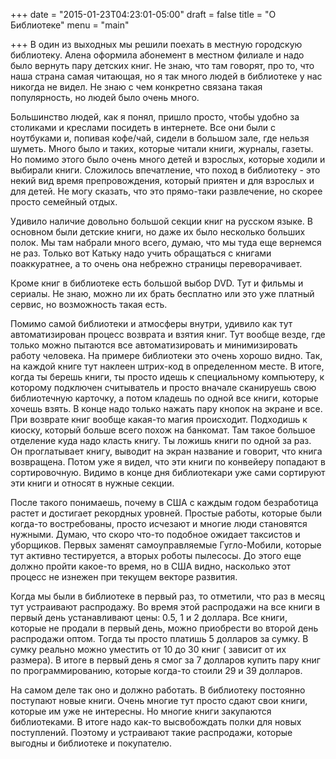 +++
date = "2015-01-23T04:23:01-05:00"
draft = false
title = "О Библиотеке"
menu = "main"

+++
В один из выходных мы решили поехать в местную городскую библиотеку. Алена оформила абонемент в местном филиале и надо было вернуть пару детских книг. Не знаю, что там говорят, про то, что наша страна самая читающая, но я так много людей в библиотеке у нас никогда не видел. Не знаю с чем конкретно связана такая популярность, но людей было очень много.

Большинство людей, как я понял, пришло просто, чтобы удобно за столиками и креслами посидеть в интернете. Все они были с ноутбуками и, попивая кофе/чай, сидели в большом зале, где нельзя шуметь. Много было и таких, которые читали книги, журналы, газеты. Но помимо этого было очень много детей и взрослых, которые ходили и выбирали книги. Сложилось впечатление, что поход в библиотеку - это некий вид время препровождения, который приятен и для взрослых и для детей. Не могу сказать, что это прямо-таки развлечение, но скорее просто семейный отдых.

Удивило наличие довольно большой секции книг на русском языке. В основном были детские книги, но даже их было несколько больших полок. Мы там набрали много всего, думаю, что мы туда еще вернемся не раз. Только вот Катьку надо учить обращаться с книгами поаккуратнее, а то очень она небрежно страницы переворачивает.

Кроме книг в библиотеке есть большой выбор DVD. Тут и фильмы и сериалы. Не знаю, можно ли их брать бесплатно или это уже платный сервис, но возможность такая есть.

Помимо самой библиотеки и атмосферы внутри, удивило как тут автоматизирован процесс возврата и взятия книг. Тут вообще везде, где только можно пытаются все автоматизировать и минимизировать работу человека. На примере библиотеки это очень хорошо видно. Так, на каждой книге тут наклеен штрих-код в определенном месте. В итоге, когда ты берешь книги, ты просто идешь к специальному компьютеру, к которому подключен считыватель и просто вначале сканируешь свою библиотечную карточку, а потом кладешь по одной все книги, которые хочешь взять. В конце надо только нажать пару кнопок на экране и все. При возврате книг вообще какая-то магия происходит. Подходишь к киоску, который больше всего похож на банкомат. Там такое большое отделение куда надо класть книгу. Ты ложишь книги по одной за раз. Он проглатывает книгу, выводит на экран название и говорит, что книга возвращена. Потом уже я видел, что эти книги по конвейеру попадают в сортировочную. Видимо в конце дня библиотекари уже сами сортируют эти книги и относят в нужные секции.

После такого понимаешь, почему в США с каждым годом безработица растет и достигает рекордных уровней. Простые работы, которые были когда-то востребованы, просто исчезают и многие люди становятся нужными. Думаю, что скоро что-то подобное ожидает таксистов и уборщиков. Первых заменят самоуправляемые  Гугло-Мобили, которые тут активно тестируется, а вторых роботы пылесосы. До этого еще должно пройти какое-то время, но в США видно, насколько этот процесс не изнежен при текущем векторе развития.

Когда мы были в библиотеке в первый раз, то отметили, что раз в месяц тут устраивают распродажу. Во время этой распродажи на все книги в первый день устанавливают цены: 0.5, 1 и 2 доллара. Все книги, которые не продали в первый день, можно приобрести во второй день распродажи оптом. Тогда ты просто платишь 5 долларов за сумку. В сумку реально можно уместить от 10 до 30 книг ( зависит от их размера). В итоге в первый день я смог за 7 долларов купить пару книг по программированию, которые когда-то стоили 29 и 39 долларов.

На самом деле так оно и должно работать. В библиотеку постоянно поступают новые книги. Очень многие тут просто сдают свои книги, которые им уже не интересны. Но многие книги закупаются библиотеками. В итоге надо как-то высвобождать полки для новых поступлений. Поэтому и устраивают такие распродажи, которые выгодны и библиотеке и покупателю.
